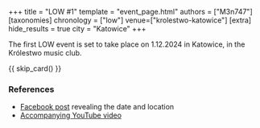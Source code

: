 +++
title = "LOW #1"
template = "event_page.html"
authors = ["M3n747"]
[taxonomies]
chronology = ["low"]
venue=["krolestwo-katowice"]
[extra]
hide_results = true
city = "Katowice"
+++

The first LOW event is set to take place on 1.12.2024 in Katowice, in the Królestwo music club.

{{ skip_card() }}

### References

* [Facebook post](https://www.facebook.com/permalink.php?story_fbid=953679250090327&id=61564064601704&substory_index=953679250090327) revealing the date and location
* [Accompanying YouTube video](https://www.youtube.com/watch?v=VltQ9RVeoOk)
